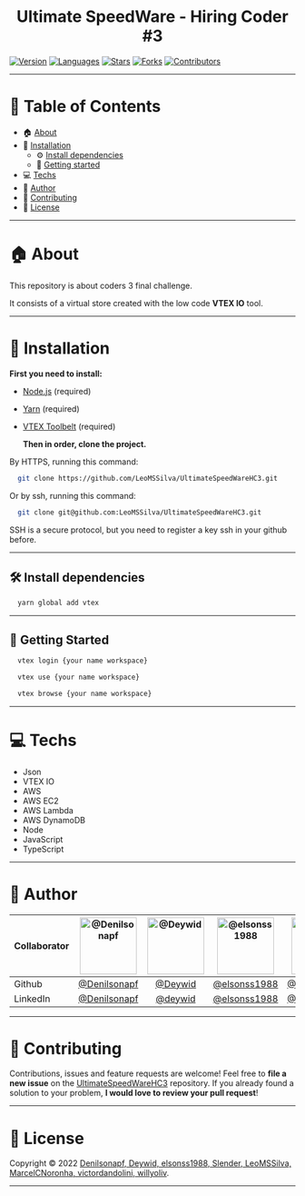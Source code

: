 <h1 align="center">Ultimate SpeedWare - Hiring Coder #3</h1>

[![Version](https://img.shields.io/badge/version-1.0.0-blue.svg?cacheSeconds=2592000)](https://github.com/LeoMSSilva)
[![Languages](https://img.shields.io/github/languages/count/LeoMSSilva/UltimateSpeedWareHC3?color=blue&style=flat-square)](#)
[![Stars](https://img.shields.io/github/stars/LeoMSSilva/UltimateSpeedWareHC3?color=blue&style=flat-square)](https://github.com/LeoMSSilva/UltimateSpeedWareHC3/stargazers)
[![Forks](https://img.shields.io/github/forks/LeoMSSilva/UltimateSpeedWareHC3?color=blue&style=flat-square)](https://github.com/LeoMSSilva/UltimateSpeedWareHC3/network/members)
[![Contributors](https://img.shields.io/github/contributors/LeoMSSilva/UltimateSpeedWareHC3?color=blue&style=flat-square)](https://github.com/LeoMSSilva/UltimateSpeedWareHC3/graphs/contributors)

---

# :pushpin: Table of Contents

- :house: [About](#house-about)
- :dart: [Installation](#dart-installation)
  - :gear: [Install dependencies](#hammer_and_wrench-install-dependencies)
  - :rocket: [Getting started](#rocket-getting-started)
- :computer: [Techs](#computer-techs)
- :bust_in_silhouette: [Author](#bust_in_silhouette-author)
- :handshake: [Contributing](#handshake-contributing)
- :scroll: [License](#scroll-license)

---

# :house: About

This repository is about coders 3 final challenge.

It consists of a virtual store created with the low code **VTEX IO** tool.

---

# :dart: Installation

**First you need to install:**

- [Node.js](https://pt-br.nodejs.org) (required)
- [Yarn](https://yarnpkg.com) (required)
- [VTEX Toolbelt](https://vtex.io/docs/recipes/development/vtex-io-cli-install) (required)

  **Then in order, clone the project.**

By HTTPS, running this command:

```bash
  git clone https://github.com/LeoMSSilva/UltimateSpeedWareHC3.git
```

Or by ssh, running this command:

```bash
  git clone git@github.com:LeoMSSilva/UltimateSpeedWareHC3.git
```

SSH is a secure protocol, but you need to register a key ssh in your github before.

---

## :hammer_and_wrench: Install dependencies

```bash
  yarn global add vtex
```

---

## :rocket: Getting Started

```bash
  vtex login {your name workspace}
```

```bash
  vtex use {your name workspace}
```

```bash
  vtex browse {your name workspace}
```

---

# :computer: Techs

- Json
- VTEX IO
- AWS
- AWS EC2
- AWS Lambda
- AWS DynamoDB
- Node
- JavaScript
- TypeScript

---

# :bust_in_silhouette: Author

| Collaborator | <img src="https://github.com/Denilsonapf.png" alt="@Denilsonapf" width="100"/> | <img src="https://github.com/Deywid.png" alt="@Deywid" width="100"/> | <img src="https://github.com/elsonss1988.png" alt="@elsonss1988" width="100"/> | <img src="https://github.com/Slender4571.png" alt="@Slender" width="100"/> | <img src="https://github.com/LeoMSSilva.png" alt="@LeoMSSilva" width="100"/> | <img src="https://github.com/MarcelCNoronha.png" alt="@MarcelCNoronha" width="100"/> | <img src="https://github.com/victordandolini.png" alt="@victordandolini" width="100"/> | <img src="https://github.com/willyoliv.png" alt="@willyoliv" width="100"/> |
| :----------- | :----------------------------------------------------------------------------: | :------------------------------------------------------------------: | :----------------------------------------------------------------------------: | :--------------------------------------------------------------------: | :--------------------------------------------------------------------------: | :----------------------------------------------------------------------------------: | :------------------------------------------------------------------------------------: | :------------------------------------------------------------------------: |
| Github       |                 [@Denilsonapf](https://github.com/Denilsonapf)                 |                 [@Deywid](https://github.com/Deywid)                 |                 [@elsonss1988](https://github.com/elsonss1988)                 |                 [@Slender4571](https://github.com/Slender4571)                 |                 [@LeoMSSilva](https://github.com/LeoMSSilva)                 |                 [@MarcelCNoronha](https://github.com/MarcelCNoronha)                 |                 [@victordandolini](https://github.com/victordandolini)                 |                 [@willyoliv](https://github.com/willyoliv)                 |
| LinkedIn     |              [@Denilsonapf](https://www.linkedin.com/in/denilson-ferreira)               |            [@deywid](https://www.linkedin.com/in/deywid)             |            [@elsonss1988](https://www.linkedin.com/in/eng-elson)             |   [@Slender4571](https://www.linkedin.com/in/felipe-sousa-68096020a)   |              [@LeoMSSilva](https://linkedin.com/in/LeoMSSilva)               |    [@marcel-cardoso](https://linkedin.com/in/marcel-cardoso-de-noronha-75417858)     |            [@victordandolini](https://www.linkedin.com/in/victordandolini)             |           [@willy-oliv](https://www.linkedin.com/in/willy-oliv)            |

---

# :handshake: Contributing

Contributions, issues and feature requests are welcome! Feel free to **file a new issue** on the [UltimateSpeedWareHC3](https://github.com/LeoMSSilva/UltimateSpeedWareHC3/issues) repository. If you already found a solution to your problem, **I would love to review your pull request**!

---

# :scroll: License

Copyright :copyright: 2022 [Denilsonapf, Deywid, elsonss1988, Slender, LeoMSSilva, MarcelCNoronha, victordandolini, willyoliv](https://github.com/LeoMSSilva/UltimateSpeedWareHC3).
<br/>

---
